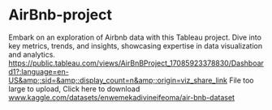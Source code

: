 # AirBnb-project
Embark on an exploration of Airbnb data with this Tableau project. Dive into key metrics, trends, and insights, showcasing expertise in data visualization and analytics. https://public.tableau.com/views/AirBnBProject_17085923378830/Dashboard1?:language=en-US&amp;:sid=&amp;:display_count=n&amp;:origin=viz_share_link
File too large to upload, Click here to download 
www.kaggle.com/datasets/enwemekadivineifeoma/air-bnb-dataset
